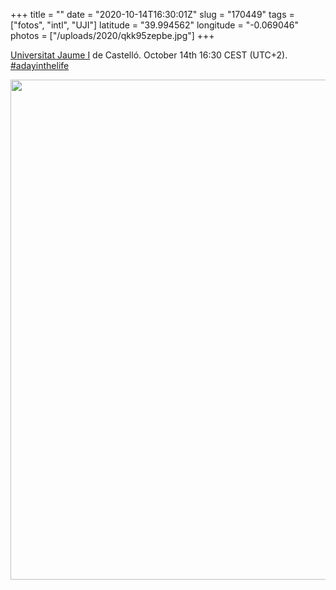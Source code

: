 +++
title = ""
date = "2020-10-14T16:30:01Z"
slug = "170449"
tags = ["fotos", "intl", "UJI"]
latitude = "39.994562"
longitude = "-0.069046"
photos = ["/uploads/2020/qkk95zepbe.jpg"]
+++

[Universitat Jaume I](https://www.uji.es) de Castelló. October 14th 16:30 CEST (UTC+2). [#adayinthelife](http://micro.blog/discover/adayinthelife)

<img src="/uploads/2020/qkk95zepbe.jpg" width="600" height="800" alt="" />
